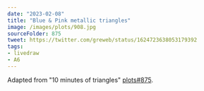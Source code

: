 ```yaml
---
date: "2023-02-08"
title: "Blue & Pink metallic triangles"
image: /images/plots/908.jpg
sourceFolder: 875
tweet: https://twitter.com/greweb/status/1624723638053179392
tags:
- livedraw
- A6
---
```


Adapted from "10 minutes of triangles" [plots#875](/plots/875).